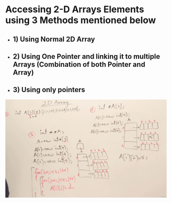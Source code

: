  # **Accessing 2-D Arrays Elements** using 3 Methods mentioned below
 - ## 1) Using Normal 2D Array
 - ## 2) Using One Pointer and linking it to multiple Arrays (Combination of both Pointer and Array)
 - ## 3) Using only pointers

 <img src="accessing_2d_array.png" width="600">